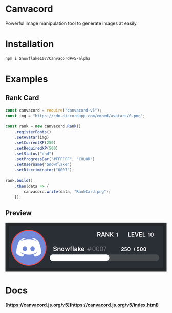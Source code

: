 # Canvacord
Powerful image manipulation tool to generate images at easily.

# Installation

```sh
npm i Snowflake107/Canvacord#v5-alpha
```

# Examples
## Rank Card

```js
const canvacord = require("canvacord-v5");
const img = "https://cdn.discordapp.com/embed/avatars/0.png";

const rank = new canvacord.Rank()
    .registerFonts()
    .setAvatar(img)
    .setCurrentXP(250)
    .setRequiredXP(500)
    .setStatus("dnd")
    .setProgressBar("#FFFFFF", "COLOR")
    .setUsername("Snowflake")
    .setDiscriminator("0007");

rank.build()
    .then(data => {
        canvacord.write(data, "RankCard.png");
    });
```

## Preview
![RankCard](test/RankCard.png)

# Docs
**[https://canvacord.js.org/v5](https://canvacord.js.org/v5/index.html)**